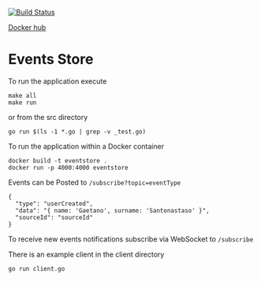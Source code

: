 [![Build Status](https://travis-ci.com/gigapr/EventsStore.svg?branch=master)](https://travis-ci.com/gigapr/EventsStore)

[Docker hub](https://cloud.docker.com/u/threeamigos/repository/docker/threeamigos/eventstore)

# Events Store

To run the application execute

```
make all
make run 
```

or from the src directory
```
go run $(ls -1 *.go | grep -v _test.go)
```


To run the application within a Docker container 

```
docker build -t eventstore .
docker run -p 4000:4000 eventstore 
```

Events can be Posted to `/subscribe?topic=eventType`

```
{
  "type": "userCreated",
  "data": "{ name: 'Gaetano', surname: 'Santonastaso' }",
  "sourceId": "sourceId"
}
```

To receive new events notifications subscribe via WebSocket to `/subscribe`

There is an example client in the client directory

```
go run client.go

```

